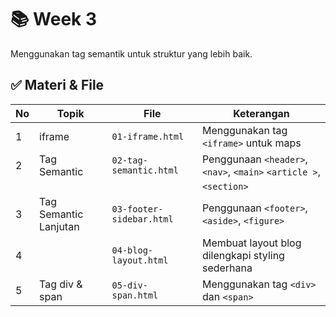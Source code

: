 # 📚 Week 3
Menggunakan tag semantik untuk struktur yang lebih baik.

## ✅ Materi & File
| No |           Topik           |              File           |                     Keterangan                         |
|----|---------------------------|-----------------------------|--------------------------------------------------------|
| 1  | iframe                    | `01-iframe.html`            | Menggunakan tag `<iframe>` untuk maps                  |
| 2  | Tag Semantic              | `02-tag-semantic.html`      | Penggunaan `<header>`, `<nav>`, `<main>` `<article >`, |
|    |                           |                             | `<section>`                                            |
| 3  | Tag Semantic Lanjutan     | `03-footer-sidebar.html`    | Penggunaan `<footer>`, `<aside>`, `<figure>`           |
| 4  |                           | `04-blog-layout.html`       | Membuat layout blog dilengkapi styling sederhana       |
| 5  | Tag div & span            | `05-div-span.html`          | Menggunakan tag `<div>` dan `<span>`                   |

